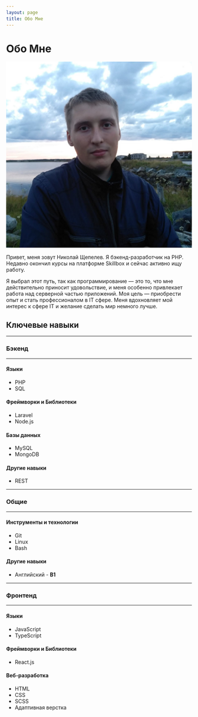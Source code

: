 ```yaml
---
layout: page
title: Обо Мне
---
```


# Обо Мне

<img class="about-personal-photo" src="/assets/images/personal-photo.jpg" alt="Моё фото">

Привет, меня зовут Николай Щепелев. Я бэкенд-разработчик на PHP.
Недавно окончил курсы на платформе Skillbox и сейчас активно ищу работу.

Я выбрал этот путь, так как программирование — это то, что мне
действительно приносит удовольствие, и меня особенно привлекает работа над
серверной частью приложений. Моя цель — приобрести опыт и стать профессионалом в
IT сфере. Меня вдохновляет мой интерес к сфере IT и желание сделать мир немного лучше.

## Ключевые навыки

---

### Бэкенд

---

#### Языки

* PHP
* SQL

#### Фреймворки и Библиотеки

* Laravel
* Node.js

#### Базы данных

* MySQL
* MongoDB

#### Другие навыки

* REST

---

### Общие

---

#### Инструменты и технологии

* Git
* Linux
* Bash

#### Другие навыки

* Английский - **B1**

---

### Фронтенд

---

#### Языки

* JavaScript
* TypeScript

#### Фреймворки и Библиотеки

* React.js

#### Веб-разработка

* HTML
* CSS
* SCSS
* Адаптивная верстка
